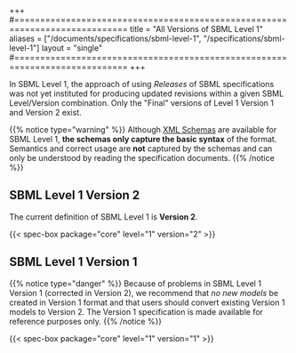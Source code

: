 +++
#============================================================================
title  = "All Versions of SBML Level 1"
aliases = ["/documents/specifications/sbml-level-1", "/specifications/sbml-level-1"]
layout = "single"
#============================================================================
+++

In SBML Level 1, the approach of using _Releases_ of SBML specifications was not yet instituted for producing updated revisions within a given SBML Level/Version combination. Only the "Final" versions of Level&nbsp;1 Version&nbsp;1 and Version&nbsp;2 exist.

{{% notice type="warning" %}}
Although [XML Schemas](https://en.wikipedia.org/wiki/XML_schema) are available for SBML Level&nbsp;1, **the schemas only capture the basic syntax** of the format.  Semantics and correct usage are **not** captured by the schemas and can only be understood by reading the specification documents.
{{% /notice %}}


## SBML Level 1 Version 2

The current definition of SBML Level 1 is **Version 2**.

{{< spec-box package="core" level="1" version="2" >}}


## SBML Level 1 Version 1

{{% notice type="danger" %}}
Because of problems in SBML Level 1 Version 1 (corrected in Version&nbsp;2), we recommend that *no new models* be created in Version&nbsp;1 format and that users should convert existing Version&nbsp;1 models to Version&nbsp;2. The Version&nbsp;1 specification is made available for reference purposes only.
{{% /notice %}}

{{< spec-box package="core" level="1" version="1" >}}
